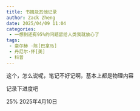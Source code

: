 ```yaml
---
title: 书摘及其他记录
author: Zack Zheng
date: 2025/04/09 11:04
categories:
 - 一想到还有95%的问题留给人类我就放心了
tags:
 - 豪尔赫 ·陈[巴拿马]
 - 丹尼尔·怀[美]
 - 科普
---
```


这个，怎么说呢，笔记不好记啊，基本上都是物理内容    

记录下进度吧   

25% 2025年4月10日 
